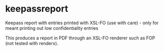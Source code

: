 # keepassreport
Keepass report with entries printed with XSL-FO (use with care) - only for meant printing out low confidentiality entries

This produces a report in PDF through an XSL-FO renderer such as FOP (not tested with renderx).
